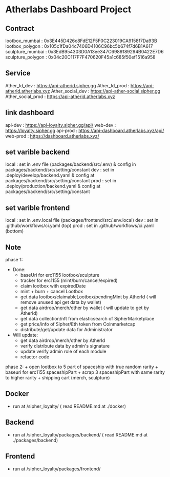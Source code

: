 # Atherlabs Dashboard Project

## Contract
lootbox_mumbai    : 0x3E445D426c8FdE12F5F0C223019CA9158f7Da93B
lootbox_polygon   : 0x105c1fDa04c7406D4106C96bc5b674f7d6B1A617
sculpture_mumbai  : 0x3EdB954303D0A13ee347C6989189294B0422E7D6
sculpture_polygon : 0x04c20C117F7F470620F45a1c685f50ef1516a958

## Service 
Ather_Id_dev      : https://api-atherid.sipher.gg
Ather_Id_prod     : https://api-atherid.atherlabs.xyz
Ather_social_dev  : https://api-ather-social.sipher.gg
Ather_social_prod : https://api-atherid.atherlabs.xyz

## link dashboard
api-dev           : https://api-loyalty.sipher.gg/api/
web-dev           : https://loyalty.sipher.gg
api-prod          : https://api-dashboard.atherlabs.xyz/api/
web-prod          : https://dashboard.atherlabs.xyz/

## set varible backend
local             : set in .env file (packages/backend/src/.env) & config in packages/backend/src/setting/constant
dev               : set in .deploy/develop/backend.yaml & config at packages/backend/src/setting/constant
prod              : set in .deploy/production/backend.yaml & config at packages/backend/src/setting/constant


## set varible frontend
local             : set in .env.local file (packages/frontend/src/.env.local)
dev               : set in .github/workflows/ci.yaml (top)
prod              : set in .github/workflows/ci.yaml (bottom)

## Note
phase 1:
- Done:
    + baseUri for erc1155 lootbox/sculpture
    + tracker for erc1155 (mint/burn/cancel/expired)
    + claim lootbox with expiredDate
    + mint + burn + cancel Lootbox
    + get data lootbox/claimableLootbox/pendingMint by AtherId ( will remove unused api get data by wallet)
    + get data airdrop/merch/other by wallet ( will update to get by AtherId)
    + get data collection/nft from elasticsearch of SipherMarketplace 
    + get price/info of Sipher/Eth token from Coinmarketcap
    + distribute/get/update data for Administrator
- Will update:
    + get data airdrop/merch/other by AtherId
    + verify distribute data by admin's signature
    + update verify admin role of each module
    + refactor code 

phase 2:
    + open lootbox to 5 part of spaceship with true random rarity
    + baseuri for erc1155 spaceshipPart
    + scrap 3 spaceshipPart with same rarity to higher rarity 
    + shipping cart (merch, sculpture)

## Docker
- run at /sipher_loyalty/ ( read README.md at ./docker)


## Backend
- run at /sipher_loyalty/packages/backend/ ( read README.md at ./packages/backend)

## Frontend
- run at /sipher_loyalty/packages/frontend/ 